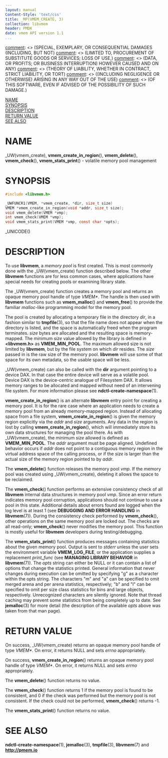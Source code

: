```yaml
---
layout: manual
Content-Style: 'text/css'
title: _MP(VMEM_CREATE, 3)
collection: libvmem
header: PMDK
date: vmem API version 1.1
...
```


[comment]: <> (Copyright 2017-2018, Intel Corporation)

[comment]: <> (Redistribution and use in source and binary forms, with or without)
[comment]: <> (modification, are permitted provided that the following conditions)
[comment]: <> (are met:)
[comment]: <> (    * Redistributions of source code must retain the above copyright)
[comment]: <> (      notice, this list of conditions and the following disclaimer.)
[comment]: <> (    * Redistributions in binary form must reproduce the above copyright)
[comment]: <> (      notice, this list of conditions and the following disclaimer in)
[comment]: <> (      the documentation and/or other materials provided with the)
[comment]: <> (      distribution.)
[comment]: <> (    * Neither the name of the copyright holder nor the names of its)
[comment]: <> (      contributors may be used to endorse or promote products derived)
[comment]: <> (      from this software without specific prior written permission.)

[comment]: <> (THIS SOFTWARE IS PROVIDED BY THE COPYRIGHT HOLDERS AND CONTRIBUTORS)
[comment]: <> ("AS IS" AND ANY EXPRESS OR IMPLIED WARRANTIES, INCLUDING, BUT NOT)
[comment]: <> (LIMITED TO, THE IMPLIED WARRANTIES OF MERCHANTABILITY AND FITNESS FOR)
[comment]: <> (A PARTICULAR PURPOSE ARE DISCLAIMED. IN NO EVENT SHALL THE COPYRIGHT)
[comment]: <> (OWNER OR CONTRIBUTORS BE LIABLE FOR ANY DIRECT, INDIRECT, INCIDENTAL,)
[comment]: <> (SPECIAL, EXEMPLARY, OR CONSEQUENTIAL DAMAGES (INCLUDING, BUT NOT)
[comment]: <> (LIMITED TO, PROCUREMENT OF SUBSTITUTE GOODS OR SERVICES; LOSS OF USE,)
[comment]: <> (DATA, OR PROFITS; OR BUSINESS INTERRUPTION) HOWEVER CAUSED AND ON ANY)
[comment]: <> (THEORY OF LIABILITY, WHETHER IN CONTRACT, STRICT LIABILITY, OR TORT)
[comment]: <> ((INCLUDING NEGLIGENCE OR OTHERWISE) ARISING IN ANY WAY OUT OF THE USE)
[comment]: <> (OF THIS SOFTWARE, EVEN IF ADVISED OF THE POSSIBILITY OF SUCH DAMAGE.)

[comment]: <> (vmem_create.3 -- man page for volatile memory pool management functions)

[NAME](#name)<br />
[SYNOPSIS](#synopsis)<br />
[DESCRIPTION](#description)<br />
[RETURN VALUE](#return-value)<br />
[SEE ALSO](#see-also)<br />


# NAME #

_UW(vmem_create), **vmem_create_in_region**(), **vmem_delete**(),
**vmem_check**(), **vmem_stats_print**() - volatile memory pool management


# SYNOPSIS #

```c
#include <libvmem.h>

_UWFUNCR1(VMEM, *vmem_create, *dir, size_t size)
VMEM *vmem_create_in_region(void *addr, size_t size);
void vmem_delete(VMEM *vmp);
int vmem_check(VMEM *vmp);
void vmem_stats_print(VMEM *vmp, const char *opts);
```

_UNICODE()


# DESCRIPTION #

To use **libvmem**, a *memory pool* is first created. This is most commonly
done with the _UW(vmem_create) function described below. The other
**libvmem** functions are for less common cases, where applications have
special needs for creating pools or examining library state.

The _UW(vmem_create) function creates a memory pool and returns an opaque
memory pool handle of type *VMEM\**. The handle is then used with **libvmem**
functions such as **vmem_malloc**() and **vmem_free**() to provide the
familiar *malloc*-like programming model for the memory pool.

The pool is created by allocating a temporary file in the directory *dir*,
in a fashion similar to **tmpfile**(3), so that the file name does not appear
when the directory is listed, and the space is automatically freed when the
program terminates. *size* bytes are allocated and the resulting space is
memory-mapped. The minimum *size* value allowed by the library is defined in
**\<libvmem.h\>** as **VMEM_MIN_POOL**. The maximum allowed size is not
limited by **libvmem**, but by the file system on which *dir* resides.
The *size* passed in is the raw size of the memory pool. **libvmem** will
use some of that space for its own metadata, so the usable space will be less.

_UW(vmem_create) can also be called with the **dir** argument pointing to a
device DAX. In that case the entire device will serve as a volatile pool.
Device DAX is the device-centric analogue of Filesystem DAX. It allows memory
ranges to be allocated and mapped without need of an intervening file system.
For more information please see **ndctl-create-namespace**(1).

**vmem_create_in_region**() is an alternate **libvmem** entry point
for creating a memory pool. It is for the rare case where an application
needs to create a memory pool from an already memory-mapped region. Instead of
allocating space from a file system, **vmem_create_in_region**()
is given the memory region explicitly via the *addr* and *size* arguments.
Any data in the region is lost by calling **vmem_create_in_region**(),
which will immediately store its own data structures for managing the pool
there. As with _UW(vmem_create), the minimum *size* allowed is defined
as **VMEM_MIN_POOL**. The *addr* argument must be page aligned. Undefined
behavior occurs if *addr* does not point to a contiguous memory region in
the virtual address space of the calling process, or if the *size* is larger
than the actual size of the memory region pointed to by *addr*.

The **vmem_delete**() function releases the memory pool *vmp*.
If the memory pool was created using _UW(vmem_create), deleting it
allows the space to be reclaimed.

The **vmem_check**() function performs an extensive consistency
check of all **libvmem** internal data structures in memory pool *vmp*.
Since an error return indicates memory pool corruption, applications
should not continue to use a pool in this state. Additional details about
errors found are logged when the log level is at least 1 (see **DEBUGGING AND
ERROR HANDLING** in **libvmem**(7)). During the consistency check
performed by **vmem_check**(), other operations on the same memory pool are
locked out. The checks are all read-only; **vmem_check**() never modifies the
memory pool. This function is mostly useful for **libvmem** developers during
testing/debugging.

The **vmem_stats_print**() function produces messages containing statistics
about the given memory pool. Output is sent to *stderr* unless the user
sets the environment variable **VMEM_LOG_FILE**, or the application supplies a
replacement *print_func* (see **MANAGING LIBRARY BEHAVIOR** in **libvmem**(7)).
The *opts* string can either be NULL or it can contain a list of options that
change the statistics printed. General information that never changes
during execution can be omitted by specifying "g" as a character within the
opts string. The characters "m" and "a" can be specified to omit merged arena
and per arena statistics, respectively; "b" and "l" can be specified to omit
per size class statistics for bins and large objects, respectively.
Unrecognized characters are silently ignored. Note that thread caching may
prevent some statistics from being completely up to date. See **jemalloc**(3)
for more detail (the description of the available *opts* above was taken from
that man page).


# RETURN VALUE #

On success, _UW(vmem_create) returns an opaque memory pool handle of type
*VMEM\**. On error, it returns NULL and sets *errno* appropriately.

On success, **vmem_create_in_region**() returns an opaque memory pool handle
of type *VMEM\**. On error, it returns NULL and sets *errno* appropriately.

The **vmem_delete**() function returns no value.

The **vmem_check**() function returns 1 if the memory pool is found to be
consistent, and 0 if the check was performed but the memory pool is not
consistent. If the check could not be performed, **vmem_check**() returns -1.

The **vmem_stats_print**() function returns no value.


# SEE ALSO #

**ndctl-create-namespace**(1), **jemalloc**(3), **tmpfile**(3),
**libvmem**(7) and **<http://pmem.io>**
